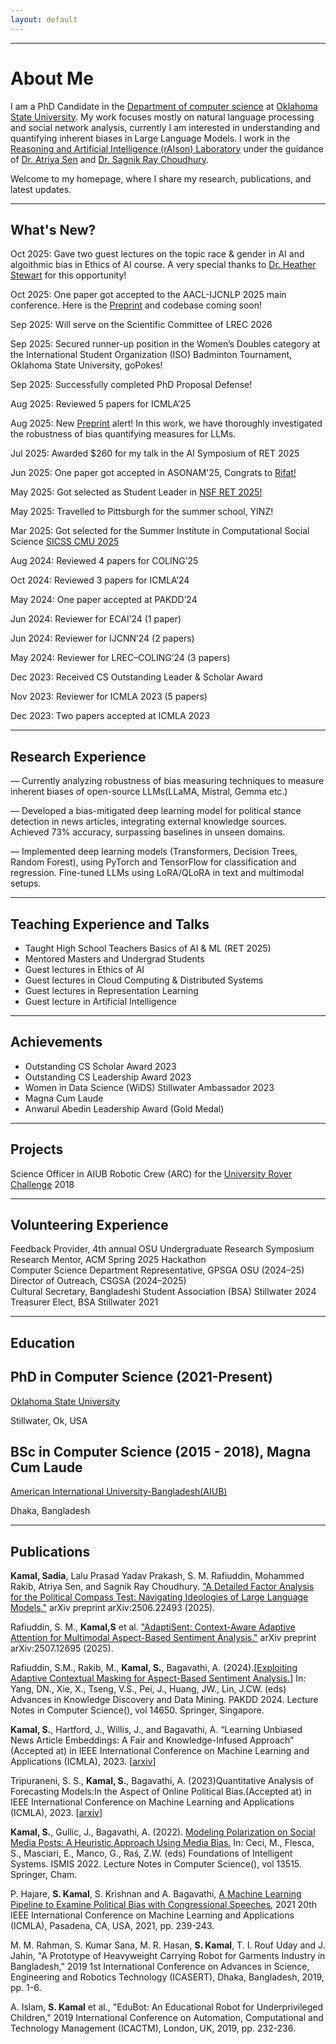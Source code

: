 ```yaml
---
layout: default
---
```



---


# About Me

I am a PhD Candidate in the [Department of computer science](https://cas.okstate.edu/computer_science/) at [Oklahoma State University](https://go.okstate.edu). My work focuses mostly on natural language processing and social network analysis, currently I am interested in understanding and quantifying inherent biases in Large Language Models. I work in the [Reasoning and Artificial Intelligence (rAIson) Laboratory](https://cas.okstate.edu/computer_science/about_us/dr_sen_lab/research_team.html) under the guidance of [Dr. Atriya Sen](https://experts.okstate.edu/atriya.sen) and [Dr. Sagnik Ray Choudhury](https://sagnik.github.io).

Welcome to my homepage, where I share my research, publications, and latest updates.

---
<h2>What's New?</h2>
<div id="whats-new">
  <p><span class="date">Oct 2025:</span> Gave two guest lectures on the topic race & gender in AI and algoithmic bias in Ethics of AI course. A very special thanks to <a href="https://cas.okstate.edu/awards/faculty/faculty_spotlight/heather_stewart.html" target="_blank">Dr. Heather Stewart</a> for this opportunity!</p> 
  <p><span class="date">Oct 2025:</span> One paper got accepted to the AACL-IJCNLP 2025 main conference. Here is the <a href="https://arxiv.org/pdf/2506.22493" target="_blank">Preprint</a> and codebase coming soon!</p> 
  <p><span class="date">Sep 2025:</span> Will serve on the Scientific Committee of LREC 2026</p> 
  <p><span class="date">Sep 2025:</span> Secured runner-up position in the Women’s Doubles category at the International Student Organization (ISO) Badminton Tournament, Oklahoma State University, goPokes!</p>
  <p><span class="date">Sep 2025:</span> Successfully completed PhD Proposal Defense!</p>
  <p><span class="date">Aug 2025:</span> Reviewed 5 papers for ICMLA’25</p>
  <p><span class="date">Aug 2025:</span> New <a href="https://arxiv.org/pdf/2506.22493" target="_blank">Preprint</a> alert! In this work, we have thoroughly investigated the robustness of bias quantifying measures for LLMs.</p>
  <p><span class="date">Jul 2025:</span> Awarded $260 for my talk in the AI Symposium of RET 2025</p>
  <p><span class="date">Jun 2025:</span> One paper got accepted in ASONAM'25, Congrats to <a href="https://copotronicrifat.github.io" target="_blank">Rifat!</a></p>
  <p><span class="date">May 2025:</span> Got selected as Student Leader in <a href="https://cas.okstate.edu/computer_science/ret/" target="_blank">NSF RET 2025!</a></p>
  <p><span class="date">May 2025:</span> Travelled to Pittsburgh for the summer school, YINZ!</p>
  <p><span class="date">Mar 2025:</span> Got selected for the Summer Institute in Computational Social Science <a href="https://sicss.io/2025/cmu/people" target="_blank">SICSS CMU 2025</a></p>
  <p><span class="date">Aug 2024:</span> Reviewed 4 papers for COLING’25</p>
  <p><span class="date">Oct 2024:</span> Reviewed 3 papers for ICMLA’24</p>
  <p><span class="date">May 2024:</span> One paper accepted at PAKDD’24</p>
  <p><span class="date">Jun 2024:</span> Reviewer for ECAI’24 (1 paper)</p>
  <p><span class="date">Jun 2024:</span> Reviewer for IJCNN’24 (2 papers)</p>
  <p><span class="date">May 2024:</span> Reviewer for LREC–COLING’24 (3 papers)</p>
  <p><span class="date">Dec 2023:</span> Received CS Outstanding Leader & Scholar Award</p>
  <p><span class="date">Nov 2023:</span> Reviewer for ICMLA 2023 (5 papers)</p>
  <p><span class="date">Dec 2023:</span> Two papers accepted at ICMLA 2023</p>
</div>


---

<h2 id="research-experience">Research Experience</h2>

<div class="research-list">
  <p>— Currently analyzing robustness of bias measuring techniques to measure inherent biases of open-source LLMs(LLaMA, Mistral, Gemma etc.)</p>
  <p>— Developed a bias-mitigated deep learning model for political stance detection in news articles, integrating external knowledge sources. Achieved 73% accuracy, surpassing baselines in unseen domains.</p>
  <p>— Implemented deep learning models (Transformers, Decision Trees, Random Forest), using PyTorch and TensorFlow for classification and regression. Fine-tuned LLMs using LoRA/QLoRA in text and multimodal setups.</p>
</div>

---

<h2 id="teaching-experience-and-talks">Teaching Experience and Talks</h2>

* Taught High School Teachers Basics of AI & ML (RET 2025)
* Mentored Masters and Undergrad Students
* Guest lectures in Ethics of AI
* Guest lectures in Cloud Computing & Distributed Systems
* Guest lectures in Representation Learning
* Guest lecture in Artificial Intelligence

---

<h2 id="achievements">Achievements</h2>

* Outstanding CS Scholar Award 2023
* Outstanding CS Leadership Award 2023
* Women in Data Science (WiDS) Stillwater Ambassador 2023
* Magna Cum Laude
* Anwarul Abedin Leadership Award (Gold Medal)

---

<h2 id="projects">Projects</h2>

Science Officer in AIUB Robotic Crew (ARC) for the [University Rover Challenge](https://urc.marssociety.org) 2018

---

<h2 id="volunteering-experience">Volunteering Experience</h2>

Feedback Provider, 4th annual OSU Undergraduate Research Symposium  
Research Mentor, ACM Spring 2025 Hackathon  
Computer Science Department Representative, GPSGA OSU (2024–25)  
Director of Outreach, CSGSA (2024–2025)  
Cultural Secretary, Bangladeshi Student Association (BSA) Stillwater 2024  
Treasurer Elect, BSA Stillwater 2021

---

<h2 id="education">Education</h2>

## PhD in Computer Science (2021-Present)
[Oklahoma State University](https://go.okstate.edu)

Stillwater, Ok, USA

## BSc in Computer Science (2015 - 2018), Magna Cum Laude

[American International University-Bangladesh(AIUB)](https://www.aiub.edu/)

Dhaka, Bangladesh


---

<h2 id="publications">Publications</h2>

**Kamal, Sadia**, Lalu Prasad Yadav Prakash, S. M. Rafiuddin, Mohammed Rakib, Atriya Sen, and Sagnik Ray Choudhury. ["A Detailed Factor Analysis for the Political Compass Test: Navigating Ideologies of Large Language Models."](https://arxiv.org/pdf/2506.22493) arXiv preprint arXiv:2506.22493 (2025).

Rafiuddin, S. M., **Kamal,S** et al. ["AdaptiSent: Context-Aware Adaptive Attention for Multimodal Aspect-Based Sentiment Analysis."](https://arxiv.org/pdf/2507.12695?) arXiv preprint arXiv:2507.12695 (2025).

Rafiuddin, S.M., Rakib, M., **Kamal, S.**, Bagavathi, A. (2024).[[Exploiting Adaptive Contextual Masking for Aspect-Based Sentiment Analysis.](https://link.springer.com/chapter/10.1007/978-981-97-2266-2_12#citeas)] In: Yang, DN., Xie, X., Tseng, V.S., Pei, J., Huang, JW., Lin, J.CW. (eds) Advances in Knowledge Discovery and Data Mining. PAKDD 2024. Lecture Notes in Computer Science(), vol 14650. Springer, Singapore.

**Kamal, S.**, Hartford, J., Willis, J., and Bagavathi, A. “Learning Unbiased News Article Embeddings: A Fair and Knowledge-Infused Approach” (Accepted at) in IEEE International Conference on Machine Learning and Applications (ICMLA), 2023. [[arxiv](https://arxiv.org/abs/2309.05981)]

Tripuraneni, S. S., **Kamal, S.**, Bagavathi, A. (2023)Quantitative Analysis of Forecasting Models:In the Aspect of Online Political Bias.(Accepted at) in IEEE International Conference on Machine Learning and Applications (ICMLA), 2023. [[arxiv](https://arxiv.org/abs/2309.05589)]

**Kamal, S.**, Gullic, J., Bagavathi, A. (2022). [Modeling Polarization on Social Media Posts: A Heuristic Approach Using Media Bias.](https://link.springer.com/chapter/10.1007/978-3-031-16564-1_4) In: Ceci, M., Flesca, S., Masciari, E., Manco, G., Raś, Z.W. (eds) Foundations of Intelligent Systems. ISMIS 2022. Lecture Notes in Computer Science(), vol 13515. Springer, Cham.

P. Hajare, **S. Kamal**, S. Krishnan and A. Bagavathi, [A Machine Learning Pipeline to Examine Political Bias with Congressional Speeches](https://ieeexplore.ieee.org/abstract/document/9680097), 2021 20th IEEE International Conference on Machine Learning and Applications (ICMLA), Pasadena, CA, USA, 2021, pp. 239-243.

M. M. Rahman, S. Kumar Sana, M. R. Hasan, **S. Kamal**, T. I. Rouf Uday and J. Jahin, "A Prototype of Heavyweight Carrying Robot for Garments Industry in Bangladesh," 2019 1st International Conference on Advances in Science, Engineering and Robotics Technology (ICASERT), Dhaka, Bangladesh, 2019, pp. 1-6.

A. Islam, **S. Kamal** et al., "EduBot: An Educational Robot for Underprivileged Children," 2019 International Conference on Automation, Computational and Technology Management (ICACTM), London, UK, 2019, pp. 232-236.




